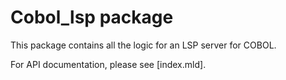 # Cobol_lsp package

This package contains all the logic for an LSP server for COBOL.

For API documentation, please see [index.mld].
